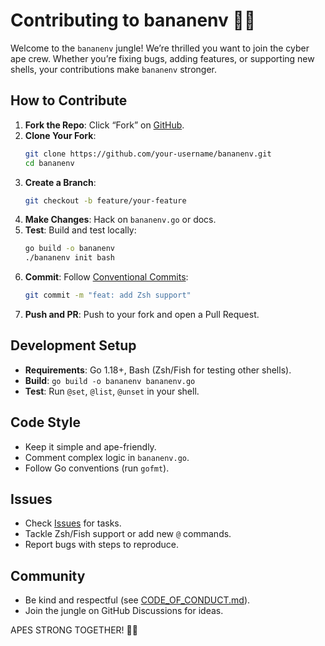 # Contributing to bananenv 🦍🍌

Welcome to the `bananenv` jungle! We’re thrilled you want to join the cyber ape crew. Whether you’re fixing bugs, adding features, or supporting new shells, your contributions make `bananenv` stronger.

## How to Contribute
1. **Fork the Repo**: Click “Fork” on [GitHub](https://github.com/jgabrielgruber/bananenv).
2. **Clone Your Fork**:
   ```bash
   git clone https://github.com/your-username/bananenv.git
   cd bananenv
   ```
3. **Create a Branch**:
   ```bash
   git checkout -b feature/your-feature
   ```
4. **Make Changes**: Hack on `bananenv.go` or docs.
5. **Test**: Build and test locally:
   ```bash
   go build -o bananenv
   ./bananenv init bash
   ```
6. **Commit**: Follow [Conventional Commits](https://www.conventionalcommits.org/):
   ```bash
   git commit -m "feat: add Zsh support"
   ```
7. **Push and PR**: Push to your fork and open a Pull Request.

## Development Setup
- **Requirements**: Go 1.18+, Bash (Zsh/Fish for testing other shells).
- **Build**: `go build -o bananenv bananenv.go`
- **Test**: Run `@set`, `@list`, `@unset` in your shell.

## Code Style
- Keep it simple and ape-friendly.
- Comment complex logic in `bananenv.go`.
- Follow Go conventions (run `gofmt`).

## Issues
- Check [Issues](https://github.com/jgabrielgruber/bananenv/issues) for tasks.
- Tackle Zsh/Fish support or add new `@` commands.
- Report bugs with steps to reproduce.

## Community
- Be kind and respectful (see [CODE_OF_CONDUCT.md](CODE_OF_CONDUCT.md)).
- Join the jungle on GitHub Discussions for ideas.

APES STRONG TOGETHER! 🦍🐒